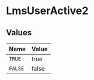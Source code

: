 # LmsUserActive2


## Values

| Name    | Value   |
| ------- | ------- |
| `TRUE`  | true    |
| `FALSE` | false   |